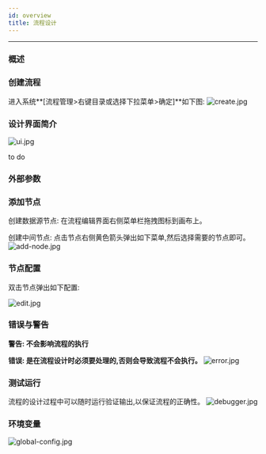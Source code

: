 ```yaml
---
id: overview
title: 流程设计
---
```


---

### 概述



### 创建流程

进入系统**[流程管理>右键目录或选择下拉菜单>确定]**如下图:
![create.jpg](/img/pipeline/create.jpg)

### 设计界面简介
![ui.jpg](/img/pipeline/ui.jpg)


to do
### 外部参数


### 添加节点

创建数据源节点: 在流程编辑界面右侧菜单栏拖拽图标到画布上。

创建中间节点: 点击节点右侧黄色箭头弹出如下菜单,然后选择需要的节点即可。
![add-node.jpg](/img/pipeline/add-node.jpg)

### 节点配置

双击节点弹出如下配置:

![edit.jpg](/img/pipeline/edit.jpg)

### 错误与警告
**警告: 不会影响流程的执行**

**错误: 是在流程设计时必须要处理的,否则会导致流程不会执行。**
![error.jpg](/img/pipeline/error.jpg)

### 测试运行

流程的设计过程中可以随时运行验证输出,以保证流程的正确性。
![debugger.jpg](/img/pipeline/debugger.jpg)

### 环境变量

![global-config.jpg](/img/pipeline/global-config.jpg)













